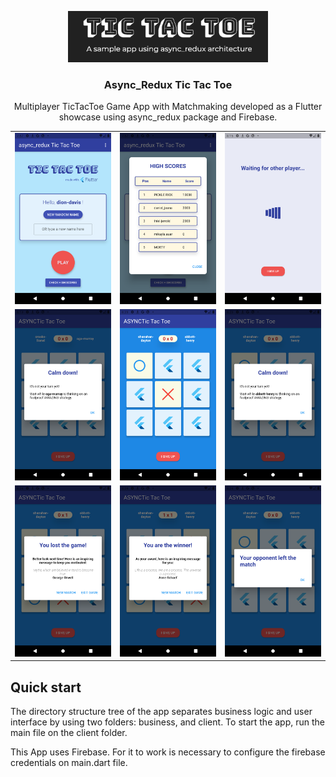 


<p align="center">
  <a href="https://flutter.io/">
    <img src="https://github.com/arlucio/async_redux_tic_tac_toe/raw/master/assets/logo.png" alt="Logo" width=320 height=82>
  </a>

<h3 align="center">Async_Redux Tic Tac Toe</h3>

  <p align="center">
    Multiplayer TicTacToe Game App with Matchmaking developed as a Flutter showcase using async_redux package and Firebase.
</p>

<div align="center">
<table>
<tr>
<td style="text-align:center">
 <img width = "250px" src="https://github.com/arlucio/async_redux_tic_tac_toe/raw/master/assets/tic0.png" />
 </td>
 <td style="text-align:center">
 <img width = "250px" src="https://github.com/arlucio/async_redux_tic_tac_toe/raw/master/assets/tic1.png" />
  </td>
 <td style="text-align:center">
 <img width = "250px" src="https://github.com/arlucio/async_redux_tic_tac_toe/raw/master/assets/tic2.png" />
  </td>
</tr>
<tr>
<td style="text-align:center">
 <img width = "250px" src="https://github.com/arlucio/async_redux_tic_tac_toe/raw/master/assets/tic4.png" />
 </td>
 <td style="text-align:center">
 <img width = "250px" src="https://github.com/arlucio/async_redux_tic_tac_toe/raw/master/assets/tic5.png" />
  </td>
 <td style="text-align:center">
 <img width = "250px" src="https://github.com/arlucio/async_redux_tic_tac_toe/raw/master/assets/tic6.png" />
  </td>
</tr>
<tr>
<td style="text-align:center">
 <img width = "250px" src="https://github.com/arlucio/async_redux_tic_tac_toe/raw/master/assets/tic7.png" />
 </td>
 <td style="text-align:center">
 <img width = "250px" src="https://github.com/arlucio/async_redux_tic_tac_toe/raw/master/assets/tic8.png" />
  </td>
 <td style="text-align:center">
 <img width = "250px" src="https://github.com/arlucio/async_redux_tic_tac_toe/raw/master/assets/tic9.png" />
  </td>
</tr>
</table>
</div>

## Quick start

The directory structure tree of the app separates business logic and user interface by using two folders: business, and client. To start the app,
run the main file on the client folder.

This App uses Firebase. For it to work is necessary to configure the firebase credentials on main.dart file.

